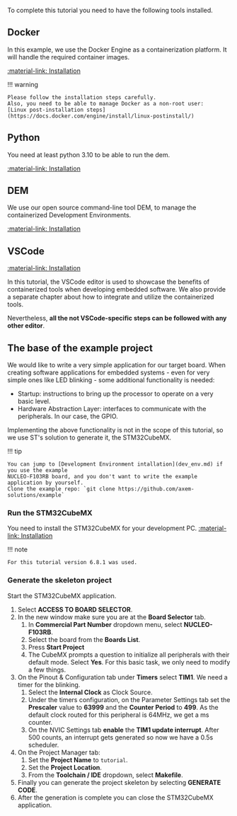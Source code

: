 To complete this tutorial you need to have the following tools installed. 

## Docker

In this example, we use the Docker Engine as a containerization platform. It will handle the 
required container images.

[:material-link: Installation](https://docs.docker.com/engine/install/)

!!! warning 

    Please follow the installation steps carefully.  
    Also, you need to be able to manage Docker as a non-root user:  
    [Linux post-installation steps](https://docs.docker.com/engine/install/linux-postinstall/)

## Python

You need at least python 3.10 to be able to run the dem.

[:material-link: Installation](https://www.python.org/downloads/)

## DEM

We use our open source command-line tool DEM, to manage the containerized Development Environments.

[:material-link: Installation](https://axemsolutions.io/dem_doc/installation/)

## VSCode

[:material-link: Installation](https://code.visualstudio.com/docs/setup/linux)

In this tutorial, the VSCode editor is used to showcase the benefits of containerized tools when 
developing embedded software. We also provide a separate chapter about how to integrate and utilize 
the containerized tools.

Nevertheless, **all the not VSCode-specific steps can be followed with any other editor**. 

## The base of the example project

We would like to write a very simple application for our target board. When creating software 
applications for embedded systems - even for very simple ones like LED blinking - some additional 
functionality is needed:

- Startup: instructions to bring up the processor to operate on a very basic level.
- Hardware Abstraction Layer: interfaces to communicate with the peripherals. In our case, the GPIO.

Implementing the above functionality is not in the scope of this tutorial, so we use ST's solution 
to generate it, the STM32CubeMX. 

!!! tip

    You can jump to [Development Environment intallation](dev_env.md) if you use the example 
    NUCLEO-F103RB board, and you don't want to write the example application by yourself. 
    Clone the example repo: `git clone https://github.com/axem-solutions/example`

### **Run the STM32CubeMX**

You need to install the STM32CubeMX for your development PC.
[:material-link: Installation](https://www.st.com/en/development-tools/stm32cubemx.html)

!!! note

    For this tutorial version 6.8.1 was used.

### **Generate the skeleton project**

Start the STM32CubeMX application. 

1. Select **ACCESS TO BOARD SELECTOR**.
2. In the new window make sure you are at the **Board Selector** tab. 
    1. In **Commercial Part Number** dropdown menu, select **NUCLEO-F103RB**. 
    2. Select the board from the **Boards List**.
    3. Press **Start Project**
    4. The CubeMX prompts a question to initialize all peripherals with their default mode. 
    Select **Yes**. For this basic task, we only need to modify a few things.
3. On the Pinout & Configuration tab under **Timers** select **TIM1**. We need a timer for the 
blinking.
    1. Select the **Internal Clock** as Clock Source.
    2. Under the timers configuration, on the Parameter Settings tab set the **Prescaler** value to 
    **63999** and the **Counter Period** to **499**. As the default clock routed for this peripheral 
    is 64MHz, we get a ms counter.
    3. On the NVIC Settings tab **enable** the **TIM1 update interrupt**. After 500 counts, an 
    interrupt gets generated so now we have a 0.5s scheduler.
4. On the Project Manager tab:
    1. Set the **Project Name** to `tutorial`.
    2. Set the **Project Location**.
    3. From the **Toolchain / IDE** dropdown, select **Makefile**.
5. Finally you can generate the project skeleton by selecting **GENERATE CODE**.
6. After the generation is complete you can close the STM32CubeMX application.